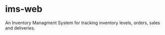 # ims-web
An Inventory Managment System for tracking inventory levels, orders, sales and deliveries.

